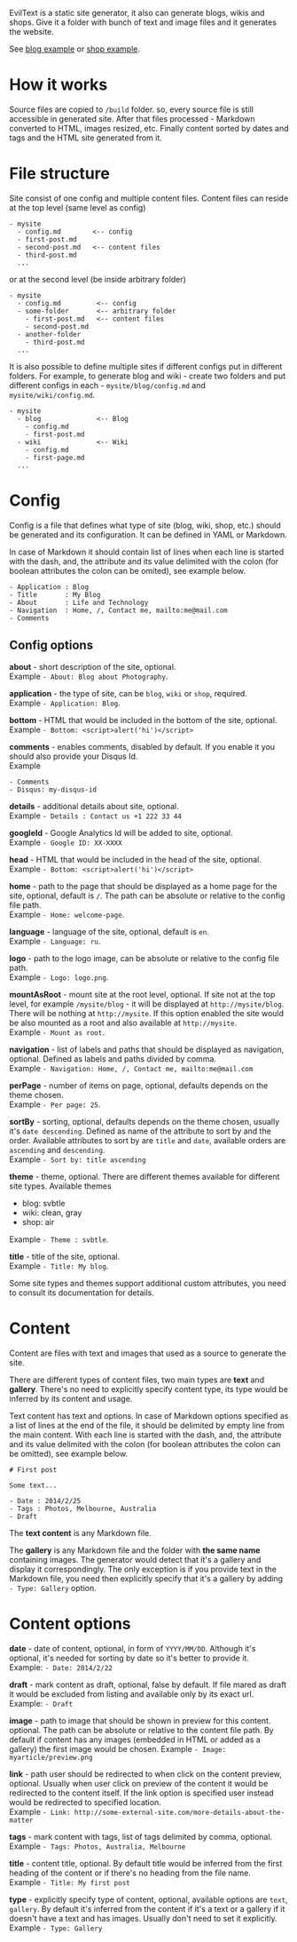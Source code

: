 EvilText is a static site generator, it also can generate blogs, wikis and shops.
Give it a folder with bunch of text and image files and it generates the website.

See [blog example](http://blog-example.eviltext.com) or
[shop example](http://shop-example.eviltext.com).

# How it works

Source files are copied to `/build` folder. so, every source file is still accessible 
in generated site. After that files processed - Markdown converted to HTML, images resized, etc.
Finally content sorted by dates and tags and the HTML site generated from it.

# File structure

Site consist of one config and multiple content files. Content files can reside at the top 
level (same level as config)

    - mysite
      - config.md        <-- config
      - first-post.md
      - second-post.md   <-- content files  
      - third-post.md
      ...
      
or at the second level (be inside arbitrary folder)

    - mysite
      - config.md         <-- config 
      - some-folder       <-- arbitrary folder
        - first-post.md   <-- content files
        - second-post.md
      - another-folder
        - third-post.md
      ...
        
It is also possible to define multiple sites if different configs put in different folders.
For example, to generate blog and wiki - create two folders and put different
configs in each - `mysite/blog/config.md` and `mysite/wiki/config.md`.

    - mysite
      - blog              <-- Blog
        - config.md
        - first-post.md
      - wiki              <-- Wiki
        - config.md
        - first-page.md
      ...


# Config

Config is a file that defines what type of site (blog, wiki, shop, etc.) should be generated and 
its configuration. It can be defined in YAML or Markdown.

In case of Markdown it should contain list of lines when each line is started with the dash, and, 
the attribute and its value delimited with the colon (for boolean attributes the colon can be 
omited), see example below.

    - Application : Blog
    - Title       : My Blog
    - About       : Life and Technology
    - Navigation  : Home, /, Contact me, mailto:me@mail.com
    - Comments

## Config options

**about** - short description of the site, optional.  
Example `- About: Blog about Photography`.

**application** - the type of site, can be `blog`, `wiki` or `shop`, required.  
Example `- Application: Blog`.

**bottom** - HTML that would be included in the bottom of the site, optional.  
Example `- Bottom: <script>alert('hi')</script>`

**comments** - enables comments, disabled by default. If you enable it
you should also provide your Disqus Id.  
Example

    - Comments
    - Disqus: my-disqus-id

**details** - additional details about site, optional.  
Example `- Details : Contact us +1 222 33 44`

**googleId** - Google Analytics Id will be added to site, optional.  
Example `- Google ID: XX-XXXX`

**head** - HTML that would be included in the head of the site, optional.  
Example `- Bottom: <script>alert('hi')</script>`

**home** - path to the page that should be displayed as a home page for the site, optional, 
default is `/`. The path can be absolute or relative to the config file path.  
Example `- Home: welcome-page`.

**language** - language of the site, optional, default is `en`.  
Example `- Language: ru`.

**logo** - path to the logo image, can be absolute or relative to the config file path.  
Example `- Logo: logo.png`.

**mountAsRoot** - mount site at the root level, optional. If site not at the top level, for
example `/mysite/blog` - it will be displayed at `http://mysite/blog`. There will be nothing 
at `http://mysite`. If this option enabled the site would be also mounted as a root and 
also available at `http://mysite`.  
Example `- Mount as root`.

**navigation** - list of labels and paths that should be displayed as navigation, optional.
Defined as labels and paths divided by comma.  
Example `- Navigation: Home, /, Contact me, mailto:me@mail.com`

**perPage** - number of items on page, optional, defaults depends on the theme chosen.  
Example `- Per page: 25`.

**sortBy** - sorting, optional, defaults depends on the theme chosen, usually it's `date descending`. 
Defined as name of the attribute to sort by and the order. Available attributes to sort by
are `title` and `date`, available orders are `ascending` and `descending`.  
Example `- Sort by: title ascending`

**theme** - theme, optional. There are different themes available for different site types. 
Available themes 

- blog: svbtle
- wiki: clean, gray
- shop: air

Example `- Theme : svbtle`.

**title** - title of the site, optional.  
Example `- Title: My blog`.

Some site types and themes support additional custom attributes, you need to consult its
documentation for details. 

# Content

Content are files with text and images that used as a source to generate the site.

There are different types of content files, two main types are **text** and **gallery**. 
There's no need to explicitly specify content type, its type would be inferred by its 
content and usage.

Text content has text and options. In case of Markdown options specified as a list of lines
at the end of the file, it should be delimited by empty line from the main content. 
With each line is started with the dash, and, the attribute and its value delimited with 
the colon (for boolean attributes the colon can be omitted), see example below.

    # First post
    
    Some text...
    
    - Date : 2014/2/25
    - Tags : Photos, Melbourne, Australia
    - Draft

The **text content** is any Markdown file. 

The **gallery** is any Markdown file and the folder with **the same name** containing images. 
The generator would detect that it's a gallery and display it correspondingly. The only 
exception is if you provide text in the Markdown file, you need then explicitly
specify that it's a gallery by adding `- Type: Gallery` option.

# Content options

**date** - date of content, optional, in form of `YYYY/MM/DD`. Although it's optional, it's needed 
for sorting by date so it's better to provide it.  
Example: `- Date: 2014/2/22`

**draft** - mark content as draft, optional, false by default. If file mared as draft it would 
be excluded from listing and available only by its exact url.  
Example: `- Draft`

**image** - path to image that should be shown in preview for this content. optional. The path can 
be absolute or relative to the content file path. By default if content has any images (embedded 
in HTML or added as a gallery) the first image would be chosen.
Example `- Image: myarticle/preview.png`

**link** - path user should be redirected to when click on the content preview, optional. Usually 
when user click on preview of the content it would be redirected to the content itself. If the 
link option is specified user instead would be redirected to specified location.  
Example `- Link: http://some-external-site.com/more-details-about-the-matter`

**tags** - mark content with tags, list of tags delimited by comma, optional.  
Example `- Tags: Photos, Australia, Melbourne`

**title** - content title, optional. By default title would be inferred from the first heading of
the content or if there's no heading from the file name.  
Example `- Title: My first post`

**type** - explicitly specify type of content, optional, available options are `text`, `gallery`. 
By default it's inferred from the content if it's a text or a gallery if it doesn't have a text and
has images. Usually don't need to set it explicitly.  
Example `- Type: Gallery`